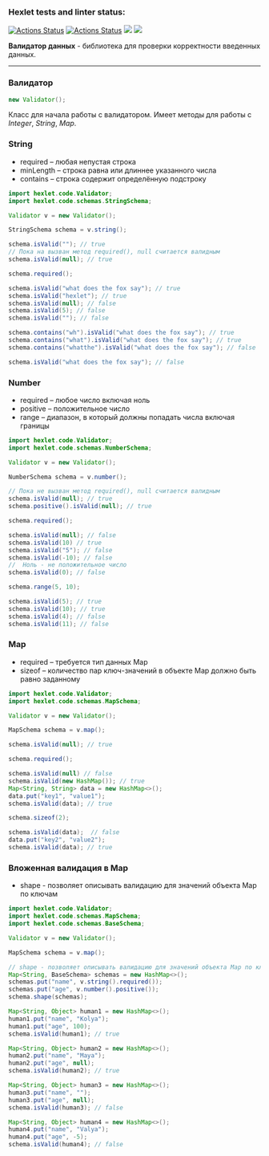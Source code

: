 ### Hexlet tests and linter status:
[![Actions Status](https://github.com/MenzurenkoKirill/java-project-78/workflows/hexlet-check/badge.svg)](https://github.com/MenzurenkoKirill/java-project-78/actions)
[![Actions Status](https://github.com/MenzurenkoKirill/java-project-78/workflows/hexlet-test/badge.svg)](https://github.com/MenzurenkoKirill/java-project-78/actions)
<a href="https://codeclimate.com/github/MenzurenkoKirill/java-project-78/maintainability"><img src="https://api.codeclimate.com/v1/badges/867316a2a4c3eb22237a/maintainability" /></a>
<a href="https://codeclimate.com/github/MenzurenkoKirill/java-project-78/test_coverage"><img src="https://api.codeclimate.com/v1/badges/867316a2a4c3eb22237a/test_coverage" /></a>

**Валидатор данных** - библиотека для проверки корректности введенных данных.
____
### Валидатор
```java
new Validator();
```
Класс для начала работы с валидатором. Имеет методы для работы с *Integer*, *String*, *Map*.
### String
- required – любая непустая строка
- minLength – строка равна или длиннее указанного числа
- contains – строка содержит определённую подстроку
```java
import hexlet.code.Validator;
import hexlet.code.schemas.StringSchema;

Validator v = new Validator();

StringSchema schema = v.string();

schema.isValid(""); // true
// Пока на вызван метод required(), null считается валидным
schema.isValid(null); // true

schema.required();

schema.isValid("what does the fox say"); // true
schema.isValid("hexlet"); // true
schema.isValid(null); // false
schema.isValid(5); // false
schema.isValid(""); // false

schema.contains("wh").isValid("what does the fox say"); // true
schema.contains("what").isValid("what does the fox say"); // true
schema.contains("whatthe").isValid("what does the fox say"); // false

schema.isValid("what does the fox say"); // false
```

### Number
- required – любое число включая ноль
- positive – положительное число
- range – диапазон, в который должны попадать числа включая границы
```java
import hexlet.code.Validator;
import hexlet.code.schemas.NumberSchema;

Validator v = new Validator();

NumberSchema schema = v.number();

// Пока не вызван метод required(), null считается валидным
schema.isValid(null); // true
schema.positive().isValid(null); // true

schema.required();

schema.isValid(null); // false
schema.isValid(10) // true
schema.isValid("5"); // false
schema.isValid(-10); // false
//  Ноль - не положительное число
schema.isValid(0); // false

schema.range(5, 10);

schema.isValid(5); // true
schema.isValid(10); // true
schema.isValid(4); // false
schema.isValid(11); // false
```


### Map
- required – требуется тип данных Map
- sizeof – количество пар ключ-значений в объекте Map должно быть равно заданному
```java
import hexlet.code.Validator;
import hexlet.code.schemas.MapSchema;

Validator v = new Validator();

MapSchema schema = v.map();

schema.isValid(null); // true

schema.required();

schema.isValid(null) // false
schema.isValid(new HashMap()); // true
Map<String, String> data = new HashMap<>();
data.put("key1", "value1");
schema.isValid(data); // true

schema.sizeof(2);

schema.isValid(data);  // false
data.put("key2", "value2");
schema.isValid(data); // true
```

### Вложенная валидация в Map
- shape - позволяет описывать валидацию для значений объекта Map по ключам
```java
import hexlet.code.Validator;
import hexlet.code.schemas.MapSchema;
import hexlet.code.schemas.BaseSchema;

Validator v = new Validator();

MapSchema schema = v.map();

// shape - позволяет описывать валидацию для значений объекта Map по ключам.
Map<String, BaseSchema> schemas = new HashMap<>();
schemas.put("name", v.string().required());
schemas.put("age", v.number().positive());
schema.shape(schemas);

Map<String, Object> human1 = new HashMap<>();
human1.put("name", "Kolya");
human1.put("age", 100);
schema.isValid(human1); // true

Map<String, Object> human2 = new HashMap<>();
human2.put("name", "Maya");
human2.put("age", null);
schema.isValid(human2); // true

Map<String, Object> human3 = new HashMap<>();
human3.put("name", "");
human3.put("age", null);
schema.isValid(human3); // false

Map<String, Object> human4 = new HashMap<>();
human4.put("name", "Valya");
human4.put("age", -5);
schema.isValid(human4); // false
